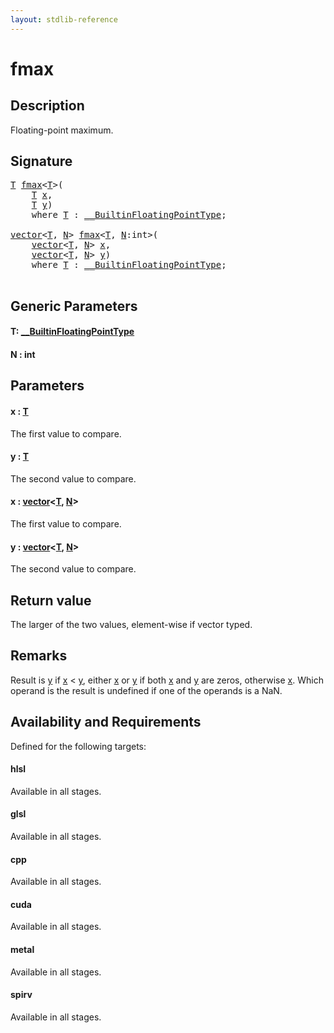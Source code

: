 ```yaml
---
layout: stdlib-reference
---
```


# fmax

## Description

Floating-point maximum.



## Signature 

<pre>
<a href="fmax.html#typeparam-T" class="code_type">T</a> <a href="fmax.html">fmax</a>&lt;<a href="fmax.html#typeparam-T" class="code_type">T</a>&gt;(
    <a href="fmax.html#typeparam-T" class="code_type">T</a> <a href="fmax.html#decl-x" class="code_param">x</a>,
    <a href="fmax.html#typeparam-T" class="code_type">T</a> <a href="fmax.html#decl-y" class="code_param">y</a>)
    <span class='code_keyword'>where</span> <a href="fmax.html#typeparam-T" class="code_type">T</a> : <a href="../interfaces/0_builtinfloatingpointtype-029hm/index.html" class="code_type">__BuiltinFloatingPointType</a>;

<a href="../types/vector/index.html" class="code_type">vector</a>&lt;<a href="fmax.html#typeparam-T" class="code_type">T</a>, <a href="fmax.html#decl-N" class="code_var">N</a>&gt; <a href="fmax.html">fmax</a>&lt;<a href="fmax.html#typeparam-T" class="code_type">T</a>, <a href="fmax.html#decl-N" class="code_var">N</a>:<span class="code_keyword">int</span>&gt;(
    <a href="../types/vector/index.html" class="code_type">vector</a>&lt;<a href="fmax.html#typeparam-T" class="code_type">T</a>, <a href="fmax.html#decl-N" class="code_var">N</a>&gt; <a href="fmax.html#decl-x" class="code_param">x</a>,
    <a href="../types/vector/index.html" class="code_type">vector</a>&lt;<a href="fmax.html#typeparam-T" class="code_type">T</a>, <a href="fmax.html#decl-N" class="code_var">N</a>&gt; <a href="fmax.html#decl-y" class="code_param">y</a>)
    <span class='code_keyword'>where</span> <a href="fmax.html#typeparam-T" class="code_type">T</a> : <a href="../interfaces/0_builtinfloatingpointtype-029hm/index.html" class="code_type">__BuiltinFloatingPointType</a>;

</pre>

## Generic Parameters

####  <a id="typeparam-T"></a>T: [\_\_BuiltinFloatingPointType](../interfaces/0_builtinfloatingpointtype-029hm/index)
####  <a id="decl-N"></a>N  : int

## Parameters

####  <a id="decl-x"></a>x  : [T](fmax#typeparam-T)
The first value to compare.

####  <a id="decl-y"></a>y  : [T](fmax#typeparam-T)
The second value to compare.

####  <a id="decl-x"></a>x  : [vector](../types/vector/index)\<[T](../types/vector/index#typeparam-T), [N](../types/vector/index#decl-N)\>
The first value to compare.

####  <a id="decl-y"></a>y  : [vector](../types/vector/index)\<[T](../types/vector/index#typeparam-T), [N](../types/vector/index#decl-N)\>
The second value to compare.


## Return value
The larger of the two values, element-wise if vector typed.

## Remarks
Result is <span class='code'><a href="fmax.html#decl-y" class="code_param">y</a></span> if <span class='code'><a href="fmax.html#decl-x" class="code_param">x</a></span> < <span class='code'><a href="fmax.html#decl-y" class="code_param">y</a></span>, either <span class='code'><a href="fmax.html#decl-x" class="code_param">x</a></span> or <span class='code'><a href="fmax.html#decl-y" class="code_param">y</a></span> if both <span class='code'><a href="fmax.html#decl-x" class="code_param">x</a></span> and <span class='code'><a href="fmax.html#decl-y" class="code_param">y</a></span> are zeros, otherwise <span class='code'><a href="fmax.html#decl-x" class="code_param">x</a></span>. Which operand is the result is undefined if one of the operands is a NaN.


## Availability and Requirements

Defined for the following targets:

#### hlsl
Available in all stages.

#### glsl
Available in all stages.

#### cpp
Available in all stages.

#### cuda
Available in all stages.

#### metal
Available in all stages.

#### spirv
Available in all stages.



